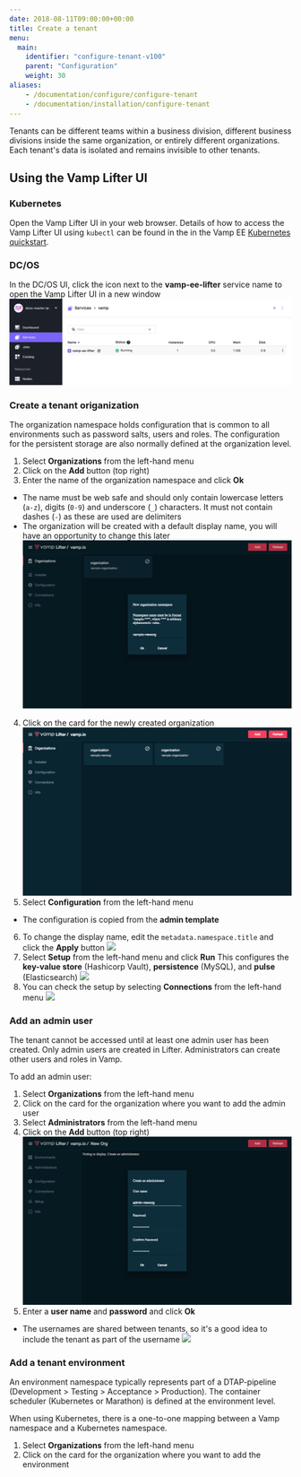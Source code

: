 ```yaml
---
date: 2018-08-11T09:00:00+00:00
title: Create a tenant
menu:
  main:
    identifier: "configure-tenant-v100"
    parent: "Configuration"
    weight: 30
aliases:
    - /documentation/configure/configure-tenant
    - /documentation/installation/configure-tenant
---
```


Tenants can be different teams within a business division, different business divisions inside the same organization, or entirely different organizations. Each tenant's data is isolated and remains invisible to other tenants.

## Using the Vamp Lifter UI

### Kubernetes
Open the Vamp Lifter UI in your web browser. Details of how to access the Vamp Lifter UI using `kubectl` can be found in the in the Vamp EE [Kubernetes quickstart](/documentation/installation/kubernetes).

### DC/OS
In the DC/OS UI, click the icon next to the **vamp-ee-lifter** service name to open the Vamp Lifter UI in a new window
![](/images/screens/v100/dcos-vamp-lifteree.png)

### Create a tenant origanization
The organization namespace holds configuration that is common to all environments such as password salts, users and roles. The configuration for the persistent storage are also normally defined at the organization level.

1. Select **Organizations** from the left-hand menu
2. Click on the **Add** button (top right)
3. Enter the name of the organization namespace and click **Ok**
  * The name must be web safe and should only contain lowercase  letters (`a-z`), digits (`0-9`) and underscore (`_`) characters. It must not contain dashes (`-`) as these are used are delimiters
  * The organization will be created with a default display name, you will have an opportunity to change this later
  ![](/images/screens/v100/lifteree-organizations-add.png)
4. Click on the card for the newly created organization
  ![](/images/screens/v100/lifteree-organizations.png)
5. Select **Configuration** from the left-hand menu
  * The configuration is copied from the **admin template**
6. To change the display name, edit the `metadata.namespace.title` and click the **Apply** button
  ![](/images/screens/v100/lifteree-configuration-new_org.png)
7. Select **Setup** from the left-hand menu and click **Run**
  This configures the **key-value store** (Hashicorp Vault), **persistence** (MySQL), and **pulse** (Elasticsearch)
  ![](/images/screens/v100/lifteree-setup-new_org.png)
8. You can check the setup by selecting **Connections** from the left-hand menu
  ![](/images/screens/v100/lifteree-connections-new_org.png)

### Add an admin user
The tenant cannot be accessed until at least one admin user has been created. Only admin users are created in Lifter. Administrators can create other users and roles in Vamp.

To add an admin user:

1. Select **Organizations** from the left-hand menu
2. Click on the card for the organization where you want to add the admin user
3. Select **Administrators** from the left-hand menu
4. Click on the **Add** button (top right)
  ![](/images/screens/v100/lifteree-administrators-add.png)
5. Enter a **user name** and **password** and click **Ok**
  * The usernames are shared between tenants, so it's a good idea to include the tenant as part of the username
  ![](/images/screens/v100/lifteree-administrators-new_org.png)

### Add a tenant environment
An environment namespace typically represents part of a DTAP-pipeline (Development > Testing > Acceptance > Production). The container scheduler (Kubernetes or Marathon) is defined at the environment level. 

When using Kubernetes, there is a one-to-one mapping between a Vamp namespace and a Kubernetes namespace.

1. Select **Organizations** from the left-hand menu
2. Click on the card for the organization where you want to add the environment 
